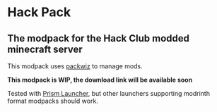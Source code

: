 # Hack Pack
## The modpack for the Hack Club modded minecraft server

This modpack uses [packwiz](https://packwiz.infra.link/) to manage mods.

**This modpack is WIP, the download link will be available soon**

Tested with [Prism Launcher](https://prismlauncher.org/), but other launchers supporting modrinth format modpacks should work.
